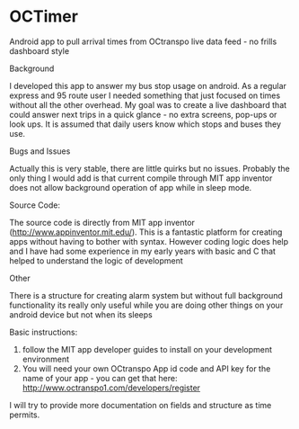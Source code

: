 OCTimer
=======

Android app to pull arrival times from OCtranspo live data feed - no frills dashboard style

Background

I developed this app to answer my bus stop usage on android.  As a regular express and 95 route user I needed something that just focused on times without all the other overhead.  My goal was to create a live dashboard that could answer next trips in a quick glance - no extra screens, pop-ups or look ups.  It is assumed that daily users know which stops and buses they use.  

Bugs and Issues

Actually this is very stable, there are little quirks but no issues.  Probably the only thing I would add is that current compile through MIT app inventor does not allow background operation of app while in sleep mode.

Source Code:

The source code is directly from MIT app inventor (http://www.appinventor.mit.edu/).  This is a fantastic platform for creating apps without having to bother with syntax.  However coding logic does help and I have had some experience in my early years with basic and C that helped to understand the logic of development

Other 

There is a structure for creating alarm system but without full background functionality its really only useful while you are doing other things on your android device but not when its sleeps

Basic instructions:  
1.  follow the MIT app developer guides to install on your development environment
2.  You will need your own OCtranspo App id code and API key for the name of your app - you can get that here:  http://www.octranspo1.com/developers/register

I will try to provide more documentation on fields and structure as time permits.